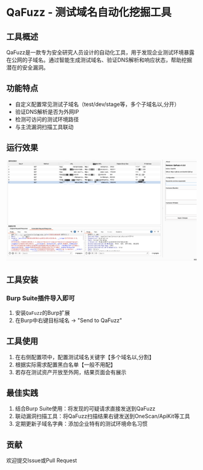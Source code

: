 # QaFuzz - 测试域名自动化挖掘工具

## 工具概述
QaFuzz是一款专为安全研究人员设计的自动化工具，用于发现企业测试环境暴露在公网的子域名。通过智能生成测试域名、验证DNS解析和响应状态，帮助挖掘潜在的安全漏洞。

## 功能特点
- 自定义配置常见测试子域名（test/dev/stage等，多个子域名以,分开）
- 验证DNS解析是否为外网IP
- 检测可访问的测试环境路径
- 与主流漏洞扫描工具联动


## 运行效果
![运行示例](/img/vuln1.png)  <!-- 请将截图保存至此路径 -->

## 工具安装
### Burp Suite插件导入即可
1. 安装`QaFuzz`的Burp扩展
2. 在Burp中右键目标域名 → "Send to QaFuzz"

## 工具使用
1. 在右侧配置项中，配置测试域名关键字【多个域名以,分割】
2. 根据实际需求配置黑白名单【一般不用配】
3. 若存在测试资产开放至外网，结果页面会有展示

## 最佳实践
1. 结合Burp Suite使用：将发现的可疑请求直接发送到QaFuzz
2. 联动漏洞扫描工具：将QaFuzz扫描结果右键发送到OneScan/ApiKit等工具
3. 定期更新子域名字典：添加企业特有的测试环境命名习惯

## 贡献
欢迎提交Issue或Pull Request
